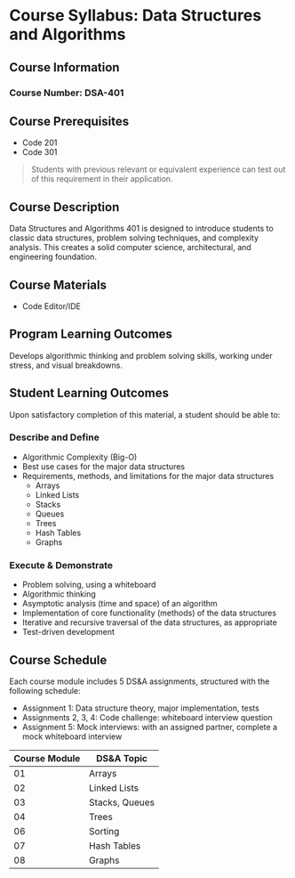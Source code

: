 # Course Syllabus: Data Structures and Algorithms

## Course Information

### Course Number: DSA-401

## Course Prerequisites

- Code 201
- Code 301

> Students with previous relevant or equivalent experience can test out of this requirement in their application.

## Course Description

Data Structures and Algorithms 401 is designed to introduce students to classic data structures, problem solving techniques, and complexity analysis. This creates a solid computer science, architectural, and engineering foundation.

## Course Materials

- Code Editor/IDE

## Program Learning Outcomes

Develops algorithmic thinking and problem solving skills, working under stress, and visual breakdowns.

## Student Learning Outcomes

Upon satisfactory completion of this material, a student should be able to:

### Describe and Define

- Algorithmic Complexity (Big-O)
- Best use cases for the major data structures
- Requirements, methods, and limitations for the major data structures
  - Arrays
  - Linked Lists
  - Stacks
  - Queues
  - Trees
  - Hash Tables
  - Graphs

### Execute & Demonstrate

- Problem solving, using a whiteboard
- Algorithmic thinking
- Asymptotic analysis (time and space) of an algorithm
- Implementation of core functionality (methods) of the data structures
- Iterative and recursive traversal of the data structures, as appropriate
- Test-driven development

## Course Schedule

Each course module includes 5 DS&A assignments, structured with the following schedule:

- Assignment 1: Data structure theory, major implementation, tests
- Assignments 2, 3, 4: Code challenge: whiteboard interview question
- Assignment 5: Mock interviews: with an assigned partner, complete a mock whiteboard interview

| Course Module | DS&A Topic |
|-----------------|-----------|
| 01 | Arrays |
| 02 | Linked Lists |
| 03 | Stacks, Queues |
| 04 | Trees |
| 06 | Sorting |
| 07 | Hash Tables |
| 08 | Graphs |
